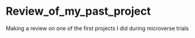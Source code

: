 # Review_of_my_past_project
Making a review on one of the first projects I did during microverse trials
